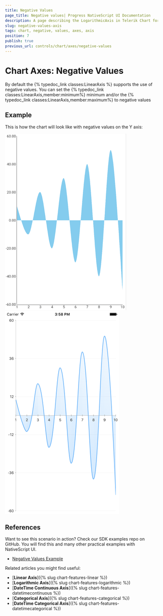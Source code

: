 ```yaml
---
title: Negative Values
page_title: Negative values| Progress NativeScript UI Documentation
description: A page describing the LogarithmicAxis in Telerik Chart for NativeScript. This article explains the usage of negative values in an axis.
slug: negative-values-axis
tags: chart, negative, values, axes, axis
position: 7
publish: true
previous_url: controls/chart/axes/negative-values
---
```


# Chart Axes: Negative Values

By default the {% typedoc_link classes:LinearAxis %} supports the use of negative values. You can set the {% typedoc_link classes:LinearAxis,member:minimum%} minimum and/or the {% typedoc_link classes:LinearAxis,member:maximum%} to negative values

## Example

<snippet id='negative-values'/>

This is how the chart will look like with negative values on the Y axis:

![Cartesian chart: Negative Values](../../../img/ns_ui//negative_values_android.png "Negative values in Android.") ![Cartesian chart: Negative Values](../../../img/ns_ui//negative_values_ios.png "Negative values in iOS.")

## References
Want to see this scenario in action?
Check our SDK examples repo on GitHub. You will find this and many other practical examples with NativeScript UI.

* [Negative Values Example](https://github.com/telerik/nativescript-ui-samples/tree/master/chart/app/examples/axes/negative-values)

Related articles you might find useful:

* [**Linear Axis**]({% slug chart-features-linear %})
* [**Logarithmic Axis**]({% slug chart-features-logarithmic %})
* [**DateTime Continuous Axis**]({% slug chart-features-datetimecontinuous %})
* [**Categorical Axis**]({% slug chart-features-categorical %})
* [**DateTime Categorical Axis**]({% slug chart-features-datetimecategorical %})